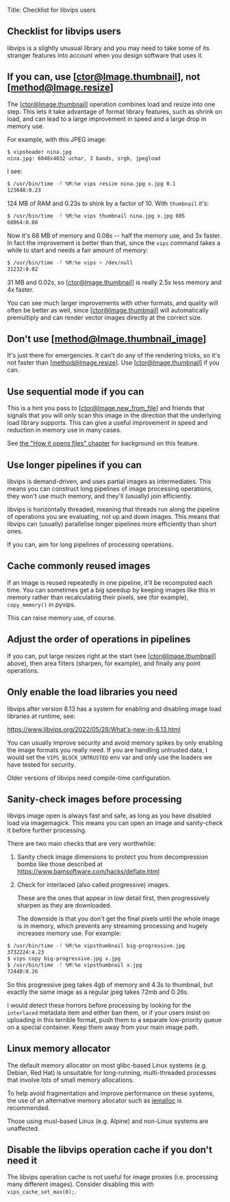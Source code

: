 Title: Checklist for libvips users

## Checklist for libvips users

libvips is a slightly unusual library and you may need to take some of its
stranger features into account when you design software that uses it.

## If you can, use [ctor@Image.thumbnail], not [method@Image.resize]

The [ctor@Image.thumbnail] operation combines load and resize into one step.
This lets it take advantage of format library features, such as shrink on
load, and can lead to a large improvement in speed and a large drop in memory
use.

For example, with this JPEG image:

```bash
$ vipsheader nina.jpg
nina.jpg: 6048x4032 uchar, 3 bands, srgb, jpegload
```

I see:

```bash
$ /usr/bin/time -f %M:%e vips resize nina.jpg x.jpg 0.1
123648:0.23
```

124 MB of RAM and 0.23s to shink by a factor of 10. With `thumbnail` it's:

```bash
$ /usr/bin/time -f %M:%e vips thumbnail nina.jpg x.jpg 605
68864:0.08
```

Now it's 68 MB of memory and 0.08s -- half the memory use, and 3x faster. In
fact the improvement is better than that, since the `vips` command takes a
while to start and needs a fair amount of memory:

```bash
$ /usr/bin/time -f %M:%e vips > /dev/null
31232:0.02
```

31 MB and 0.02s, so [ctor@Image.thumbnail] is really 2.5x less memory and
4x faster.

You can see much larger improvements with other formats, and quality will
often be better as well, since [ctor@Image.thumbnail] will automatically
premultiply and can render vector images directly at the correct size.

## Don't use [method@Image.thumbnail_image]

It's just there for emergencies. It can't do any of the rendering tricks,
so it's not faster than [method@Image.resize]. Use [ctor@Image.thumbnail] if
you can.

## Use sequential mode if you can

This is a hint you pass to [ctor@Image.new_from_file] and friends that signals that you
will only scan this image in the direction that the underlying load library
supports. This can give a useful improvement in speed and reduction in memory
use in many cases.

See [the "How it opens files" chapter](how-it-opens-files.html) for background
on this feature.

## Use longer pipelines if you can

libvips is demand-driven, and uses partial images as intermediates. This
means you can construct long pipelines of image processing operations,
they won't use much memory, and they'll (usually) join efficiently.

libvips is horizontally threaded, meaning that threads run along
the pipeline of operations you are evaluating, not up and down images. This
means that libvips can (usually) parallelise longer pipelines more efficiently
than short ones.

If you can, aim for long pipelines of processing operations.

## Cache commonly reused images

If an image is reused repeatedly in one pipeline, it'll be recomputed
each time. You can sometimes get a big speedup by keeping images like
this in memory rather than recalculating their pixels, see (for example),
`copy_memory()` in pyvips.

This can raise memory use, of course.

## Adjust the order of operations in pipelines

If you can, put large resizes right at the start (see [ctor@Image.thumbnail]
above), then area filters (sharpen, for example), and finally any point
operations.

## Only enable the load libraries you need

libvips after version 8.13 has a system for enabling and disabling image load
libraries at runtime, see:

<https://www.libvips.org/2022/05/28/What's-new-in-8.13.html>

You can usually improve security and avoid memory spikes by only enabling
the image formats you really need.  If you are handling untrusted data,
I would set the `VIPS_BLOCK_UNTRUSTED` env var and only use the loaders we
have tested for security.

Older versions of libvips need compile-time configuration.

## Sanity-check images before processing

libvips image open is always fast and safe, as long as you have disabled
load via imagemagick. This means you can open an image and sanity-check it
before further processing.

There are two main checks that are very worthwhile:

1. Sanity check image dimensions to protect you from decompression
   bombs like those described at
   <https://www.bamsoftware.com/hacks/deflate.html>

2. Check for interlaced (also called progressive) images.

   These are the ones that appear in low detail first, then progressively
   sharpen as they are downloaded.

   The downside is that you don't get the final pixels until the whole image
   is in memory, which prevents any streaming processing and hugely increases
   memory use. For example:

```bash
$ /usr/bin/time -f %M:%e vipsthumbnail big-progressive.jpg
3732224:4.23
$ vips copy big-progressive.jpg x.jpg
$ /usr/bin/time -f %M:%e vipsthumbnail x.jpg
72448:0.26
```

   So this progressive jpeg takes 4gb of memory and 4.3s to thumbnail, but
   exactly the same image as a regular jpeg takes 72mb and 0.26s.

   I would detect these horrors before processing by looking for the
   `interlaced` metadata item and either ban them, or if your users insist
   on uploading in this terrible format, push them to a separate low-priority
   queue on a special container. Keep them away from your main image path.

## Linux memory allocator

The default memory allocator on most glibc-based Linux systems (e.g.
Debian, Red Hat) is unsuitable for long-running, multi-threaded processes
that involve lots of small memory allocations.

To help avoid fragmentation and improve performance on these systems,
the use of an alternative memory allocator such as [jemalloc](
https://github.com/jemalloc/jemalloc) is recommended.

Those using musl-based Linux (e.g. Alpine) and non-Linux systems are
unaffected.

## Disable the libvips operation cache if you don't need it

The libvips operation cache is not useful for image proxies (i.e. processing
many different images). Consider disabling this with `vips_cache_set_max(0);`.
